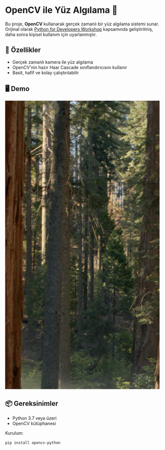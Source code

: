 # OpenCV ile Yüz Algılama 🎯

Bu proje, **OpenCV** kullanarak gerçek zamanlı bir yüz algılama sistemi sunar.  
Orijinal olarak [Python for Developers Workshop](https://github.com/ahmetKaya00/Python-for-Developers-Workshop) kapsamında geliştirilmiş, daha sonra kişisel kullanım için uyarlanmıştır.

## 🚀 Özellikler

- Gerçek zamanlı kamera ile yüz algılama
- OpenCV'nin hazır Haar Cascade sınıflandırıcısını kullanır
- Basit, hafif ve kolay çalıştırılabilir

## 🖥️ Demo

<img src="demo/screenshot.jpg" width="500" alt="Yüz algılama örneği"/>

## 📦 Gereksinimler

- Python 3.7 veya üzeri
- OpenCV kütüphanesi

Kurulum:

```bash
pip install opencv-python
